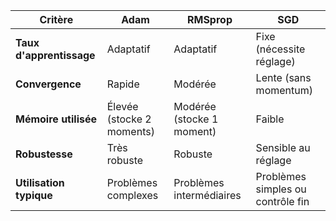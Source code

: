 | Critère                | Adam                          | RMSprop                      | SGD                          |
|------------------------|-------------------------------|------------------------------|------------------------------|
| **Taux d'apprentissage** | Adaptatif                     | Adaptatif                    | Fixe (nécessite réglage)     |
| **Convergence**         | Rapide                        | Modérée                      | Lente (sans momentum)        |
| **Mémoire utilisée**    | Élevée (stocke 2 moments)     | Modérée (stocke 1 moment)    | Faible                       |
| **Robustesse**          | Très robuste                  | Robuste                      | Sensible au réglage          |
| **Utilisation typique** | Problèmes complexes           | Problèmes intermédiaires     | Problèmes simples ou contrôle fin |
